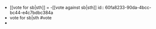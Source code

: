 - [[vote for sb|sth]] = -[[vote against sb|sth]]
  id:: 60fa8233-90da-4bcc-bc44-e4c7bdbc384a
- vote for sb|sth #vote
-